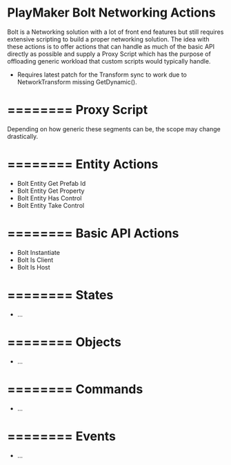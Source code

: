 PlayMaker Bolt Networking Actions
================

Bolt is a Networking solution with a lot of front end features but still requires extensive scripting to build a proper networking solution. The idea with these actions is to offer actions that can handle as much of the basic API directly as possible and supply a Proxy Script which has the purpose of offloading generic workload that custom scripts would typically handle.

- Requires latest patch for the Transform sync to work due to NetworkTransform missing GetDynamic().


========
Proxy Script
========
Depending on how generic these segments can be, the scope may change drastically.

========
Entity Actions
========

- Bolt Entity Get Prefab Id
- Bolt Entity Get Property
- Bolt Entity Has Control
- Bolt Entity Take Control

========
Basic API Actions
========

- Bolt Instantiate
- Bolt Is Client
- Bolt Is Host

========
States
========

- ...


========
Objects
========

- ...

========
Commands
========

- ...

========
Events
========

- ...
